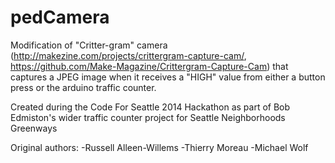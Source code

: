 pedCamera
=========

Modification of "Critter-gram" camera (http://makezine.com/projects/crittergram-capture-cam/, https://github.com/Make-Magazine/Crittergram-Capture-Cam) 
that captures a JPEG image when it receives a "HIGH" value from either a button press or the arduino traffic counter.

Created during the Code For Seattle 2014 Hackathon as part of Bob Edmiston's wider traffic counter project for Seattle Neighborhoods Greenways

Original authors:
-Russell Alleen-Willems
-Thierry Moreau
-Michael Wolf
